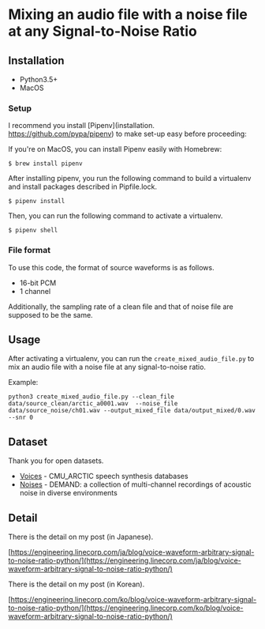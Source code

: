 # Mixing an audio file with a noise file at any Signal-to-Noise Ratio

## Installation
- Python3.5+
- MacOS

### Setup
I recommend you install [Pipenv](installation. https://github.com/pypa/pipenv) to make set-up easy before proceeding:

If you're on MacOS, you can install Pipenv easily with Homebrew:

```
$ brew install pipenv
```

After installing pipenv, you run the following command to build a virtualenv and install packages described in Pipfile.lock.

```
$ pipenv install
```

Then, you can run the following command to activate a virtualenv.

```
$ pipenv shell
```

### File format
To use this code, the format of source waveforms is as follows.

- 16-bit PCM
- 1 channel

Additionally, the sampling rate of a clean file and that of noise file are supposed to be the same.

## Usage
After activating a virtualenv, you can run the `create_mixed_audio_file.py` to mix an audio file with a noise file at any signal-to-noise ratio.

Example: 

```
python3 create_mixed_audio_file.py --clean_file data/source_clean/arctic_a0001.wav  --noise_file data/source_noise/ch01.wav --output_mixed_file data/output_mixed/0.wav --snr 0
```

## Dataset
Thank you for open datasets.

- [Voices](http://festvox.org/cmu_arctic/) - CMU_ARCTIC speech synthesis databases
- [Noises](https://zenodo.org/record/1227121#.W2wUVNj7TUI) - DEMAND: a collection of multi-channel recordings of acoustic noise in diverse environments

## Detail
There is the detail on my post (in Japanese).

[https://engineering.linecorp.com/ja/blog/voice-waveform-arbitrary-signal-to-noise-ratio-python/](https://engineering.linecorp.com/ja/blog/voice-waveform-arbitrary-signal-to-noise-ratio-python/)

There is the detail on my post (in Korean).

[https://engineering.linecorp.com/ko/blog/voice-waveform-arbitrary-signal-to-noise-ratio-python/](https://engineering.linecorp.com/ko/blog/voice-waveform-arbitrary-signal-to-noise-ratio-python/)
